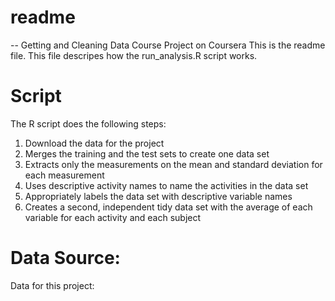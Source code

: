 <h1>readme</h1>
-- Getting and Cleaning Data Course Project on Coursera
This is the readme file. This file descripes how the run_analysis.R script works.

<h1>Script</h1>
The R script does the following steps:
<ol>
<li>Download the data for the project </li>
<li>Merges the training and the test sets to create one data set</li>
<li>Extracts only the measurements on the mean and standard deviation for each measurement</li>
<li>Uses descriptive activity names to name the activities in the data set</li>
<li>Appropriately labels the data set with descriptive variable names</li>
<li>Creates a second, independent tidy data set with the average of each variable for each activity and each subject</li>
</ol>

<h1>Data Source:</h1>
Data for this project:<a href ="https://d396qusza40orc.cloudfront.net/getdata%2Fprojectfiles%2FUCI%20HAR%20Dataset.zip"> </a>



